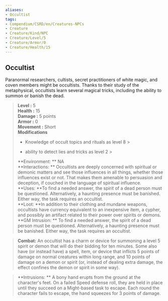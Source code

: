 ```yaml
---
aliases:
- Occultist
tags:
- Compendium/CSRD/en/Creatures-NPCs
- Creature
- Creature/Kind/NPC
- Creature/Level/5
- Creature/Armor/0
- Creature/Health/15
---
```


  
## Occultist  
Paranormal researchers, cultists, secret practitioners of white magic, and coven members might be occultists. Thanks to their study of the metaphysical, occultists learn several magical tricks, including the ability to summon or banish the dead.  

  
> **Level :** 5  
> **Health :** 15  
> **Damage :** 5 points  
> **Armor :** 0  
> **Movement :** Short  
> **Modifications**  
>- Knowledge of occult topics and rituals as level 8 >
>  
>- ability to detect lies and tricks as level 2 >
>  
> **Environment: ** NA  
> **Interactions: ** Occultists are deeply concerned with spiritual or demonic matters and see those influences in all things, whether those influences exist or not. That makes them amenable to persuasion and deception, if couched in the language of spiritual influence.  
> **Uses: **To find a needed answer, the spirit of a dead person must be questioned. Alternatively, a haunting presence must be banished. Either way, the task requires an occultist.  
> **Loot: **In addition to their clothing and mundane weapons, occultists have currency equivalent to an inexpensive item, a cypher, and possibly an artifact related to their power over spirits or demons.  
> **GM Intrusion: ** To find a needed answer, the spirit of a dead person must be questioned. Alternatively, a haunting presence must be banished. Either way, the task requires an occultist.  

> **Combat:** 
> An occultist has a charm or device for summoning a level 5 spirit or demon that will do their bidding for ten minutes. Some also have (or instead have) a spell, item, or device that inflicts 5 points of damage on normal creatures within long range, and 10 points of damage on a demon or spirit (or, instead of dealing extra damage, the effect confines the demon or spirit in some way).  
  

> **Intrusions: ** 
> A bony hand erupts from the ground at the character's feet. On a failed Speed defense roll, they are held in place until they succeed on a Might-based task to escape. Each round the character fails to escape, the hand squeezes for 3 points of damage.  
